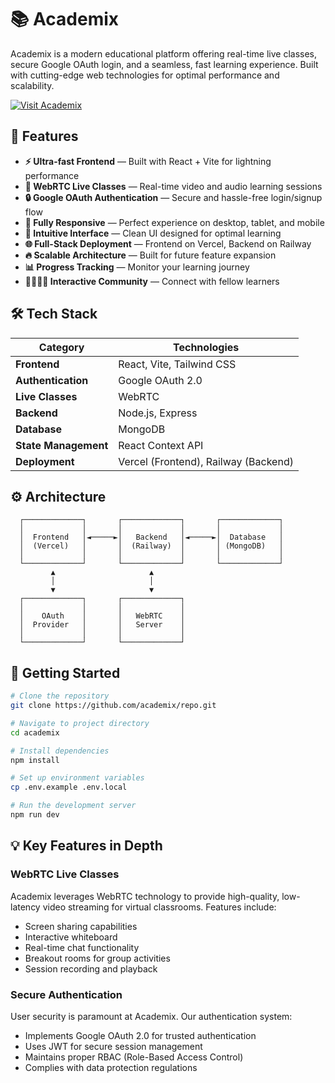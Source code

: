 # 📚 Academix

Academix is a modern educational platform offering real-time live classes, secure Google OAuth login, and a seamless, fast learning experience. Built with cutting-edge web technologies for optimal performance and scalability.

[![Visit Academix](https://img.shields.io/badge/Visit-Academix-4F46E5?style=for-the-badge&logo=vercel)](https://academix-oz6b.vercel.app/)


## 🚀 Features

- **⚡ Ultra-fast Frontend** — Built with React + Vite for lightning performance
- **🎥 WebRTC Live Classes** — Real-time video and audio learning sessions
- **🔒 Google OAuth Authentication** — Secure and hassle-free login/signup flow
- **📱 Fully Responsive** — Perfect experience on desktop, tablet, and mobile
- **🎨 Intuitive Interface** — Clean UI designed for optimal learning
- **🌐 Full-Stack Deployment** — Frontend on Vercel, Backend on Railway
- **🔥 Scalable Architecture** — Built for future feature expansion
- **📊 Progress Tracking** — Monitor your learning journey
- **👨‍👩‍👧‍👦 Interactive Community** — Connect with fellow learners

## 🛠️ Tech Stack

| Category | Technologies |
|----------|-------------|
| **Frontend** | React, Vite, Tailwind CSS |
| **Authentication** | Google OAuth 2.0 |
| **Live Classes** | WebRTC |
| **Backend** | Node.js, Express |
| **Database** | MongoDB |
| **State Management** | React Context API |
| **Deployment** | Vercel (Frontend), Railway (Backend) |

## ⚙️ Architecture

```
  ┌─────────────┐       ┌─────────────┐       ┌─────────────┐
  │             │       │             │       │             │
  │  Frontend   │◄─────►│   Backend   │◄─────►│  Database   │
  │  (Vercel)   │       │  (Railway)  │       │ (MongoDB)   │
  │             │       │             │       │             │
  └─────────────┘       └─────────────┘       └─────────────┘
         ▲                     ▲                    
         │                     │                    
         ▼                     ▼                    
  ┌─────────────┐       ┌─────────────┐       
  │             │       │             │       
  │    OAuth    │       │   WebRTC    │       
  │  Provider   │       │   Server    │       
  │             │       │             │       
  └─────────────┘       └─────────────┘       
```

## 🚀 Getting Started

```bash
# Clone the repository
git clone https://github.com/academix/repo.git

# Navigate to project directory
cd academix

# Install dependencies
npm install

# Set up environment variables
cp .env.example .env.local

# Run the development server
npm run dev
```


## 💡 Key Features in Depth

### WebRTC Live Classes

Academix leverages WebRTC technology to provide high-quality, low-latency video streaming for virtual classrooms. Features include:

- Screen sharing capabilities
- Interactive whiteboard
- Real-time chat functionality
- Breakout rooms for group activities
- Session recording and playback

### Secure Authentication

User security is paramount at Academix. Our authentication system:

- Implements Google OAuth 2.0 for trusted authentication
- Uses JWT for secure session management
- Maintains proper RBAC (Role-Based Access Control)
- Complies with data protection regulations


 

